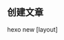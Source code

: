 
## 创建文章
hexo new [layout] <title>

文档： https://hexo.io/zh-cn/docs/writing


## 配置 tags，categories

tags: 
 - Maven
categories: 
 - Maven
